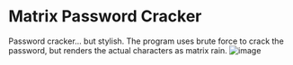 # Matrix Password Cracker
Password cracker... but stylish. The program uses brute force to crack the password, but renders the actual characters as matrix rain.
![image](https://github.com/user-attachments/assets/74c4340f-c549-434a-8303-7d7efd82b396)
